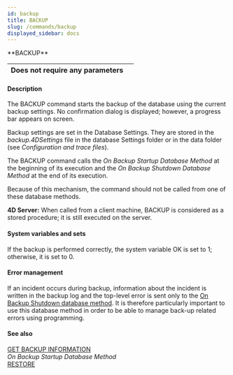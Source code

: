 ```yaml
---
id: backup
title: BACKUP
slug: /commands/backup
displayed_sidebar: docs
---
```


<!--REF #_command_.BACKUP.Syntax-->**BACKUP**<!-- END REF-->
<!--REF #_command_.BACKUP.Params-->
| Does not require any parameters |  |
| --- | --- |

<!-- END REF-->

#### Description 

<!--REF #_command_.BACKUP.Summary-->The BACKUP command starts the backup of the database using the current backup settings.<!-- END REF--> No confirmation dialog is displayed; however, a progress bar appears on screen.

Backup settings are set in the Database Settings. They are stored in the *backup.4DSettings* file in the database Settings folder or in the data folder (see *Configuration and trace files*). 

The BACKUP command calls the *On Backup Startup Database Method* at the beginning of its execution and the *On Backup Shutdown Database Method* at the end of its execution. 

Because of this mechanism, the command should not be called from one of these database methods.

**4D Server:** When called from a client machine, BACKUP is considered as a stored procedure; it is still executed on the server.

#### System variables and sets 

If the backup is performed correctly, the system variable OK is set to 1; otherwise, it is set to 0\. 

#### Error management 

If an incident occurs during backup, information about the incident is written in the backup log and the top-level error is sent only to the [On Backup Shutdown database method](on-backup-shutdown-database-method.md). It is therefore particularly important to use this database method in order to be able to manage back-up related errors using programming.

#### See also 

[GET BACKUP INFORMATION](get-backup-information.md)  
*On Backup Startup Database Method*  
[RESTORE](restore.md)  